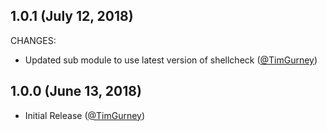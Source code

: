 ## 1.0.1 (July 12, 2018)

CHANGES:

* Updated sub module to use latest version of shellcheck ([@TimGurney][])

## 1.0.0 (June 13, 2018)

* Initial Release ([@TimGurney][])

[@TimGurney]: https://github.com/TimGurney
